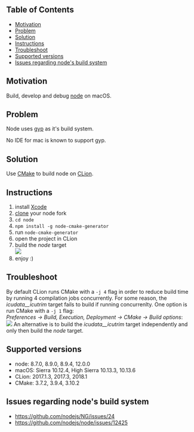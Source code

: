 <!-- START doctoc generated TOC please keep comment here to allow auto update -->
<!-- DON'T EDIT THIS SECTION, INSTEAD RE-RUN doctoc TO UPDATE -->
## Table of Contents

- [Motivation](#motivation)
- [Problem](#problem)
- [Solution](#solution)
- [Instructions](#instructions)
- [Troubleshoot](#troubleshoot)
- [Supported versions](#supported-versions)
- [Issues regarding node's build system](#issues-regarding-nodes-build-system)

<!-- END doctoc generated TOC please keep comment here to allow auto update -->

## Motivation

Build, develop and debug [node](https://github.com/nodejs/node) on macOS.

## Problem

Node uses [gyp](https://gyp.gsrc.io/) as it's build system.

No IDE for mac is known to support gyp.

## Solution

Use [CMake](https://cmake.org/) to build node on [CLion](https://www.jetbrains.com/clion/).

## Instructions

1. install [Xcode](https://developer.apple.com/xcode/)
1. [clone](https://github.com/nodejs/node/blob/master/doc/guides/contributing/pull-requests.md#step-1-fork) your node fork
1. `cd node`
1. `npm install -g node-cmake-generator`
1. run `node-cmake-generator`
1. open the project in CLion
1. build the *node* target<br />
![](http://i.imgur.com/DRMY8Oj.png)
1. enjoy :)

## Troubleshoot

By default CLion runs CMake with a `-j 4` flag in order to reduce build time by running 4 compilation jobs concurrently.
For some reason, the *icudata__icutrim* target fails to build if running concurrenlty. 
One option is run CMake with a `-j 1` flag:<br />
*Preferences -> Build, Execution, Deployment -> CMake -> Build options*:<br />
![](http://i.imgur.com/7UeB7MN.png)
An alternative is to build the *icudata__icutrim* target independently and only then build the *node* target.

## Supported versions

* node: 8.7.0, 8.9.0, 8.9.4, 12.0.0
* macOS: Sierra 10.12.4, High Sierra 10.13.3, 10.13.6
* CLion: 2017.1.3, 2017.3, 2018.1
* CMake: 3.7.2, 3.9.4, 3.10.2

## Issues regarding node's build system
* https://github.com/nodejs/NG/issues/24
* https://github.com/nodejs/node/issues/12425
